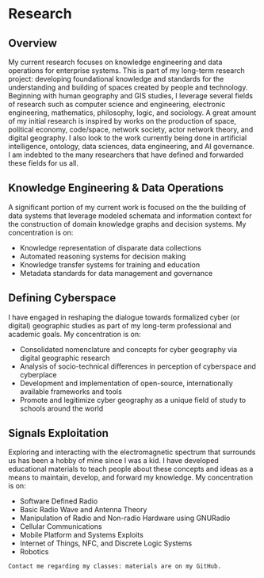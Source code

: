 # Research

## Overview

My current research focuses on knowledge engineering and data operations for enterprise systems. This is part of my long-term research project: developing foundational knowledge and standards for the understanding and building of spaces created by people and technology. Beginning with human geography and GIS studies, I leverage several fields of research such as computer science and engineering, electronic engineering, mathematics, philosophy, logic, and sociology. A great amount of my initial research is inspired by works on the production of space, political economy, code/space, network society, actor network theory, and digital geography. I also look to the work currently being done in artificial intelligence, ontology, data sciences, data engineering, and AI governance. I am indebted to the many researchers that have defined and forwarded these fields for us all.

## Knowledge Engineering & Data Operations

A significant portion of my current work is focused on the the building of data systems that leverage modeled schemata and information context for the construction of domain knowledge graphs and decision systems. My concentration is on:

* Knowledge representation of disparate data collections
* Automated reasoning systems for decision making
* Knowledge transfer systems for training and education
* Metadata standards for data management and governance

## Defining Cyberspace

I have engaged in reshaping the dialogue towards formalized cyber (or digital) geographic studies as part of my long-term professional and academic goals. My concentration is on:

* Consolidated nomenclature and concepts for cyber geography via digital geographic research
* Analysis of socio-technical differences in perception of cyberspace and cyberplace
* Development and implementation of open-source, internationally available frameworks and tools
* Promote and legitimize cyber geography as a unique field of study to schools around the world

## Signals Exploitation

Exploring and interacting with the electromagnetic spectrum that surrounds us has been a hobby of mine since I was a kid. I have developed educational materials to teach people about these concepts and ideas as a means to maintain, develop, and forward my knowledge. My concentration is on:

* Software Defined Radio
* Basic Radio Wave and Antenna Theory
* Manipulation of Radio and Non-radio Hardware using GNURadio
* Cellular Communications
* Mobile Platform and Systems Exploits
* Internet of Things, NFC, and Discrete Logic Systems
* Robotics

```{tip}
Contact me regarding my classes: materials are on my GitHub.
```

